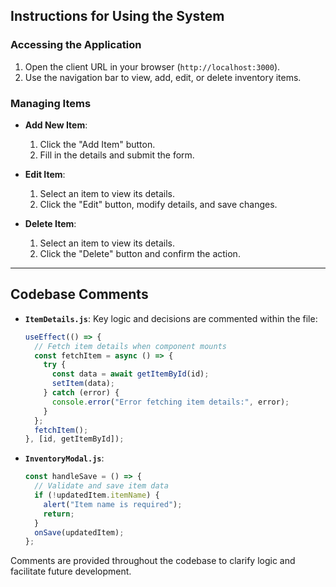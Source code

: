 
## Instructions for Using the System

### Accessing the Application
1. Open the client URL in your browser (`http://localhost:3000`).
2. Use the navigation bar to view, add, edit, or delete inventory items.

### Managing Items
- **Add New Item**:
  1. Click the "Add Item" button.
  2. Fill in the details and submit the form.

- **Edit Item**:
  1. Select an item to view its details.
  2. Click the "Edit" button, modify details, and save changes.

- **Delete Item**:
  1. Select an item to view its details.
  2. Click the "Delete" button and confirm the action.

---

## Codebase Comments
- **`ItemDetails.js`**:
  Key logic and decisions are commented within the file:
  ```javascript
  useEffect(() => {
    // Fetch item details when component mounts
    const fetchItem = async () => {
      try {
        const data = await getItemById(id);
        setItem(data);
      } catch (error) {
        console.error("Error fetching item details:", error);
      }
    };
    fetchItem();
  }, [id, getItemById]);
  ```

- **`InventoryModal.js`**:
  ```javascript
  const handleSave = () => {
    // Validate and save item data
    if (!updatedItem.itemName) {
      alert("Item name is required");
      return;
    }
    onSave(updatedItem);
  };
  ```

Comments are provided throughout the codebase to clarify logic and facilitate future development.

